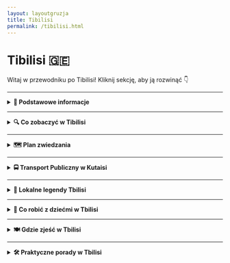 ```yaml
---
layout: layoutgruzja
title: Tibilisi
permalink: /tibilisi.html
---
```


# Tibilisi 🇬🇪 

Witaj w przewodniku po Tibilisi! Kliknij sekcję, aby ją rozwinąć 👇


---

<details>
  <summary><strong>📌 Podstawowe informacje</strong></summary>

  <h3>🧭 KUTAISI – gruziński chill w pakiecie z historią</h3>

  <p>
    Kutaisi to nie jest metropolia z wieżowcami, w których gubisz GPS. To raczej miasto, które przywita cię jak stary znajomy – z kubkiem herbaty, winogronem i opowieścią o czasach, kiedy jeszcze nie było Google Maps, a ludzie pytali o drogę naprawdę (szok!). To miejsce, gdzie współczesność żyje w zgodzie z mitologią, a ulica z dziurą w asfalcie prowadzi do… UNESCO.
  </p>

  <p>
    To też prawdopodobnie jedyne miejsce na świecie, gdzie możesz zobaczyć świętą katedrę, zjeść khinkali za 10 zł, a potem iść do jaskini z nietoperzami – wszystko w jeden dzień. Kutaisi to taki miks: trochę wsi, trochę miasta, trochę bajki i trochę starej babci, która wie wszystko i częstuje cię czaczą. Jeśli szukasz czegoś autentycznego, nieprzefiltrowanego i z sercem – to tutaj.
  </p>
  

  <h4>✈️ Jak się dostać?</h4>
  <p>
    Lotnisko im. Dawida Budowniczego (KUT) obsługuje głównie tanie linie, więc jeśli złapiesz bilet za 100 zł, to gratulacje – masz przelot i jeszcze zostaje Ci na 40 pierogów z mięsem. Z lotniska do centrum jest ok. 20 km. Możesz:
  </p>
  <ul>
    <li>➡️ Wziąć <strong>autobus miejskim</strong> (ok. 2 GEL – czyli mniej niż napój gazowany w automacie)</li>
    <li>➡️ Złapać <strong>marszrutkę</strong> (czyli lokalny minibus – przeżycie samo w sobie, szczególnie jak kierowca słucha techno o 7 rano)</li>
    <li>➡️ <strong>Taxi</strong> – idealne dla zmęczonych, leniwych lub podróżujących z walizką większą niż życie. Ale uwaga: negocjuj cenę, najlepiej zanim ruszycie. Gruzini są mili, ale taxi to sport kontaktowy.</li>
  </ul>

  <h4>❤️ Dlaczego warto tu przyjechać?</h4>
  <ul>
    <li>Bo ludzie są tak gościnni, że po trzecim toaście za twoje zdrowie już nie wiesz, czy jesteś turystą, czy synem gospodarza.</li>
    <li>Bo jedzenie to nie żart – to rytuał. Chaczapuri, lobiani, khinkali… i wszystko z widokiem na góry lub rzekę.</li>
    <li>Bo jest tanio – tak tanio, że przez chwilę zastanowisz się, czy nie zostać tu na stałe i handlować nalewkami.</li>
    <li>Bo to idealna baza wypadowa – blisko masz jaskinie, wodospady, klasztory i więcej zieleni niż w niejednym parku narodowym.</li>
    <li>Bo Kutaisi nie udaje. Jest, jaki jest – i za to się go kocha.</li>
  </ul>

  <p><strong>Tip z serca:</strong> Jeśli w lokalnej knajpce ktoś zaprosi Cię na toast – nie odmawiaj. W Gruzji wino to nie tylko napój, to forma komunikacji, filozofia życia i, w sumie, jeden z podstawowych języków emocji.</p>
</details>


---

<details>
  <summary><strong>🔍 Co zobaczyć w Tibilisi</strong></summary>

<details>
     <summary><strong>⛪ Katedra Świętej Trójcy (Sameba)</strong></summary>
  <p>Największa cerkiew w Gruzji i jedna z największych w całym prawosławnym świecie. Gigantyczna, błyszcząca i widoczna z każdego wzgórza. Miejsce modlitwy, zdjęć i „wow, ale duża!”.</p>
</details>

<details>
    <summary><strong>🌉 Most Pokoju</strong></summary>
   
  <p>Szklany most w futurystycznym stylu, który wygląda jak ogromny, przezroczysty robal. Łączy stare z nowym i idealnie nadaje się na zdjęcie z zachodem słońca w tle.</p>
</details>

<details>
    <summary><strong>🏰 Twierdza Narikala</strong></summary>
   
  <p>Starówka z widokiem! Wdrap się (albo wjedź kolejką linową) i podziwiaj panoramę miasta. Sama twierdza to ruiny, ale jakie klimatyczne. Uwaga: śliskie kamienie i brak barierek – adrenalina gratis.</p>
</details>

<details>
    <summary><strong>🛁 Abanotubani – dzielnica łaźni</strong></summary>
   
  <p>Tu wszystko pachnie siarką, ale tak ma być! Tradycyjne gruzińskie łaźnie są rajem dla fanów pary, masażu i zanurzenia się w cieple. Można wziąć pokój prywatny albo poimprezować z lokalnymi dziadkami.</p>
</details>

<details>
    <summary><strong>🤖 Rike Park + futurystyczna sala koncertowa</strong></summary>
   
  <p>Park z widokiem na rzekę i przedziwnym budynkiem, który wygląda jak wydech sportowego auta. Często zamknięte, ale wygląda efektownie nawet z zewnątrz.</p>
</details>

<details>
    <summary><strong>🧱 Ulica Shardeni i okolice</strong></summary>
  
  <p>Hipstersko, turystycznie, ale pięknie. Kolorowe bary, galerie sztuki, kawiarnie z winem, co gra na emocjach i portfelu. Idealne miejsce na spacer bez celu.</p>
</details>

<details>
    <summary><strong>🕍 Meczet i kościół ramię w ramię</strong></summary>
   
  <p>Tbilisi to miasto tolerancji – w jednej dzielnicy znajdziesz meczet, cerkiew, synagogę i katolicki kościół. Przykład prawdziwej sąsiedzkiej zgody.</p>
</details>

<details>
    <summary><strong>🧗 Matka Gruzja (Kartlis Deda)</strong></summary>
   
  <p> Monumentalna kobieta z mieczem i winem. Symbol Gruzji: waleczna, ale gościnna. Położona wysoko, więc wymaga wspinaczki (albo kolejki linowej z Rike).</p>
</details>

<details>
    <summary><strong>🎭 Teatr Rezo Gabriadze i Zegarowa Wieża</strong></summary>
 
 <p> Magiczna, krzywa wieża jak z bajki o Pinokiu. Co godzinę pojawia się aniołek. Plus: teatr lalkowy dla dorosłych – cudowny i trochę dziwaczny.</p>
</details>

<details>
    <summary><strong>🌇 Mtatsminda – wzgórze z lunaparkiem</strong></summary>
 
 <p>Dojedziesz zabytkową kolejką. Na górze: młyńskie koło, karuzele, fast food i najlepszy widok na miasto. Raj dla dzieci i fotografów z dronem.</p>

</details>


<details>
    <summary><strong>🕵️‍♂️ Sekretne miejsca Tibilisi</strong></summary>

<details>
  <summary><strong>🔮 Ukryta kawiarnia w zegarowej wieży Rezo Gabriadze</strong></summary>
  <p>
  – Z tyłu bajkowej wieży mieści się maleńka kawiarnia, która wygląda jak nora czarodzieja. Serwują kawę, wino i inspirację – trudno trafić, ale warto!</p>
</details>

<details>
  <summary><strong>🌊 Wodospad w centrum miasta</strong></summary>
 <p>
  – Tak, w samym sercu Tbilisi – w Ogrodzie Botanicznym lub przy łaźniach siarkowych – znajdziesz prawdziwy wodospad. Można się schłodzić lub zrobić zdjęcie jak z Bali, ale bez filtrów.</p>
</details>

 <details>
    <summary><strong>🌿 Ukryte łaźnie siarkowe pod mostem</strong></summary>
    <p>Wszyscy idą do głównej Abanotubani, a Ty skręć pod most i znajdź niewielkie, lokalne łaźnie, gdzie nie ma turystów ani cenników po angielsku. Prawdziwe gruzińskie doświadczenie!</p>
  </details>

  <details>
    <summary><strong>🎨 Podwórka z mozaikami przy Betlemi Street</strong></summary>
    <p>Spacerując w stronę kościoła Betlemi, zerkaj za bramki – znajdziesz podwórka z kolorowymi mozaikami i niesamowitymi schodami, które wyglądają jak mural na żywo.</p>
  </details>

  <details>
    <summary><strong>🍷 Winiarnia w piwnicy bez szyldu</strong></summary>
    <p>Na ulicy Galaktion Tabidze znajduje się nieoznakowana piwnica z domowym winem. Wejdź przez ciężkie drzwi z metalowym dzwonkiem. Jeśli masz szczęście – zostaniesz na toast z właścicielem.</p>
  </details>

  <details>
    <summary><strong>🧿 Ściana z czarną magią</strong></summary>
    <p>Za Rezo Gabriadze Theatre, na tyłach kawiarni, znajdziesz ścianę z tajemniczymi napisami i symbolami. Legenda mówi, że powstała po zjeździe gruzińskich poetów-okultystów w latach 70.</p>
  </details>

  <details>
    <summary><strong>🐾 Koci zaułek w Sololaki</strong></summary>
    <p>W dzielnicy Sololaki, przy ukrytej uliczce Ietim-Gurji, mieszka kilkadziesiąt kotów – dokarmianych przez sąsiadów, fotografowanych przez wtajemniczonych. Kocia enklawa ciszy.</p>
  </details>

<details>
    <summary><strong>🚪 Dziwne drzwi z magicznym widokiem (ul. Betlemi</strong></summary>
  
 <p> Wchodząc na punkt widokowy obok kościoła Betlemi, znajdziesz tajemnicze, stare drzwi, które prowadzą donikąd. Ale obok nich: najpiękniejszy widok na stare miasto.</p>
</details>

<details>
    <summary><strong>🎨 Muralowe podwórka na Avlabari</strong></summary>
   
  <p>Blokowiska? Tak, ale z duszą. Tutejsze podwórka ozdobione są gigantycznymi muralami i graffiti – street art w gruzińskim wydaniu. Można się zgubić i zakochać.</p>
</details>

<details>
    <summary><strong>🍷 Miniwinnice w podziemiach</strong></summary>
   
  <p>Niektóre restauracje mają miniaturowe piwniczki z własnym winem – nie zawsze są oznaczone, więc trzeba zapytać kelnera. Czasem dostaniesz kieliszek „od babci z Kachetii”.</p>
</details>

<details>
    <summary><strong>🦉 Dom z sową</strong></summary>
    
  <p>Przy jednej z bocznych ulic znajdziesz dom z dziwną, ceramiczną sową nad drzwiami. Nikt nie wie po co, ale każdy robi zdjęcie. Takie tylko w Tbilisi.</p>
</details>

<details>
    <summary><strong>🕯️ Kapliczka w skale za twierdzą Narikala</strong></summary>
  
  <p>Jeśli zejdziesz z murów po cichym, kamiennym szlaku – trafisz do ukrytej kapliczki z ikonami. Miejsce na chwilę ciszy, zapalenie świeczki… albo zrobienie klimatycznej foty.</p>
</details>


</details>
</details>
      
---

<details>
  <summary><strong>🗺️ Plan zwiedzania</strong></summary>

<details>
  <summary><strong>🗓 Dzień 1 – Pierwsze koty za płoty (i pierwszy chaczapuri na talerzu)</strong></summary>

  <h3>🔹 Start: Plac Centralny i Fontanna Kolchidy</h3>
  <p>
    Zacznijmy tam, gdzie wszyscy zaczynają... nawet jeśli nie mają pojęcia, dokąd iść dalej. Fontanna Kolchidy to taki kutaiski odpowiednik Times Square, tylko zamiast neonów mamy złote (no, prawie) konie, barana i inne cuda, które wyglądają jakby zleciały z nieba – a może z mitologii. Zrób sobie selfie, udawaj, że znasz się na sztuce, i kieruj się dalej.
  </p>

  <h3>🔹 Biały Most (który jest biały, ale nie do końca)</h3>
  <p>
    Most jak most – można przejść, można się zatrzymać i popatrzeć na rzekę Rioni, która płynie tu od tysięcy lat i nadal się nie znudziła. Uwaga: nie patrz w dół, jeśli masz lęk wysokości, i nie patrz za długo w górę, bo zignorujesz piękne murale obok. Po prawej – kawiarnie, po lewej – nic nie ma. A w środku – Ty, zachwycony swoim życiem.
  </p>

  <h3>🔹 Katedra Bagrati – czyli świętość z widokiem</h3>
  <p>
    Pora na trochę podniosłej atmosfery. Katedra Bagrati stoi sobie dumnie na wzgórzu, jakby chciała powiedzieć: „Patrzcie, jeszcze tu jestem!”. Widok z góry? Sztos. Historia? Tysiącletnia. Remont? Wieczny. Ale mimo wszystko warto – nie tylko dla selfie, ale też dla chwili refleksji, czy może jednak chcesz zostać mnichem z widokiem.
  </p>

  <h3>🔹 Obiadek czas start – Restauracja <em>Palaty</em> albo <em>Baraka</em></h3>
  <p>
    Chinkali, chaczapuri, lobiani – i to wszystko z widokiem na ulicę, którą co chwilę przejeżdża marszrutka trąbiąca jakby ogłaszała koniec świata. Ale to nie szkodzi. Jedzenie? Boskie. Obsługa? Miła, ale nie nachalna. A ceny? Zaskakująco ludzkie. Po takim posiłku będziesz gotów na dalsze eksploracje lub krótką drzemkę (która czasem zmienia się w długą).
  </p>

  <h3>🔹 Murale i sekretne przejścia przy ul. Tsereteli</h3>
  <p>
    Tu wchodzimy w klimaty street-artowo-detektywistyczne. Murale Kutaisi to nie tylko babcia z wielkim spojrzeniem i mural z samowarem – to całe mini-muzeum na świeżym powietrzu. Zajrzyj w bramy, podejdź do starych kamienic, powąchaj trochę historii (i kotów), i zobacz, co kryje się za niepozornymi drzwiami. Hint: czasem to kawiarnia, czasem warsztat, czasem... pustka.
  </p>

  <h3>🔹 Wieczór: Kawa w jednej z ukrytych kawiarni</h3>
  <p>
    Dzień kończymy w stylu bohemy – kawa, deser i koniecznie stolik z widokiem na nic konkretnego. Może to być <strong>Museum Cafe</strong> albo jakaś bezimienna kawiarnia, o której wiedzą tylko miejscowi i babcia, która tam codziennie szydełkuje. Zamów kawę, udawaj, że piszesz powieść i zakończ dzień z przekonaniem, że Kutaisi to całkiem niezłe miejsce do życia. Choćby przez trzy dni.
  </p>
</details>

  <details>
  <summary><strong>🗓 Dzień 2 – W góry, do jaskiń i lekko poza zasięg Wi-Fi</strong></summary>

  <h3>🔹 Start: Kanion Okatse – czyli natura robi pokaz</h3>
  <p>
    Zaczynamy z grubej rury. Kanion Okatse to taka naturalna wersja parku linowego, tylko zamiast linek masz mosty i ścieżki zawieszone nad przepaścią. Trochę adrenaliny, trochę potu, sporo „ooo” i „ło matko”. Uwaga: selfie z barierki tylko dla ludzi z dobrą równowagą i silnym Wi-Fi (bo zasięg tu to temat rzeka). Buty? Wygodne. Nastrój? Podziw plus zadyszka.
  </p>

  <h3>🔹 Prometeusz? Zobaczymy, co tam ukrywał – Jaskinie Prometeusza</h3>
  <p>
    Po kanionie czas na wnętrze ziemi. Jaskinie Prometeusza to nie tylko woda, stalaktyty i przewodnik, który mówi szybciej niż Google Translate – to też łódka! Tak, na końcu pływa się łódką w podziemnym klimacie jak z filmów przygodowych klasy B. Kolorowe światła? Są. Akustyka? Idealna do rozważań egzystencjalnych. Kask? Na szczęście nie trzeba.
  </p>

  <h3>🔹 Przerwa na lunch – Rustaveli Restaurant albo piknik z widokiem</h3>
  <p>
    Teraz czas coś zjeść. Jeśli wracasz do miasta – Rustaveli Restaurant. Jeśli zostałeś gdzieś w okolicach – polecamy lokalny market, trochę sera, chleb i pomidory większe niż Twoja dłoń. Zjeść to można gdziekolwiek, bo w Gruzji wszystko smakuje lepiej z widokiem i lekkim kurzem na spodniach.
  </p>

  <h3>🔹 Wieczór: Powrót do Kutaisi i relaks (czyt. wino i chinkali)</h3>
  <p>
    Dzień kończymy tradycyjnie: kieliszek wina, może dwa. Na stole coś lokalnego, rozmowy z przypadkowym Niemcem, który rzucił pracę w korporacji i teraz zbiera zioła w Swanetii. Kutaisi wie, jak zamykać dzień – bez pośpiechu, z humorem i lekko niechlujnym toastem: <em>gaumarjos!</em>
  </p>
</details>

  <details>
  <summary><strong>🗓 Dzień 3 – Ucieczka z miasta: tajemnicze monastyry i droga bez końca</strong></summary>

  <h3>🔹 Start: Śniadanie w Kutaisi – czyli „jeszcze jedną chaczapuri, proszę”</h3>
  <p>
    Zaczynamy dzień na miękko. Śniadanie gdzieś przy ulicy Rustaveli – kawa, ciasto z orzechami i świadomość, że znów zjadasz 1500 kalorii jeszcze przed 10:00. Ale nie szkodzi – dziś spalisz je wśród mnichów, lasów i kamieni, które mają więcej historii niż niejeden doktorat.
  </p>

  <h3>🔹 Monastyr Motsameta – mistycznie, zielono i prawie jak w „Władcy Pierścieni”</h3>
  <p>
    Rzut kamieniem od Kutaisi (ok. 15 minut taksówką lub marszrutką, jeśli lubisz adrenalinkę), a nagle jesteś w zupełnie innym świecie. Czerwony dach, klif, rzeka pod spodem i cisza taka, że słychać własne myśli (albo bzyczenie komara). Podobno jeśli przeczołgasz się pod ołtarzem, spełni się Twoje życzenie. Nie mówimy, że sprawdzaliśmy... ale tak, sprawdzaliśmy.
  </p>

  <h3>🔹 Monastyr Gelati – średniowieczna szkoła z marmurowym klimatem</h3>
  <p>
    Kolejny punkt programu to Gelati – wpisany na listę UNESCO, czyli tłumacząc na nasze: „to ważne, nawet jeśli nie wygląda jak Disneyland”. Założony przez króla Dawida Budowniczego (tak, serio tak się nazywał), to miejsce było kiedyś centrum wiedzy i nauki. Teraz to doskonała okazja, żeby pospacerować między murami i zadać sobie pytanie: czemu nie zostałem mnichem?
  </p>

  <h3>🔹 Przerwa obiadowa na łonie natury – czyli piknik jak z reklamy, ale bez agencji</h3>
  <p>
    W drodze powrotnej zatrzymaj się gdzieś przy drodze. Dosłownie. Lokalne sklepy oferują wszystko – chleb lawasz, ser, pomidory i słodkości, które przypominają plastelinę, ale smakują jak niebo. Zrób sobie piknik z widokiem na dolinę i pogadaj z jakimś pasterzem. On powie coś po gruzińsku, Ty się uśmiechniesz – i to wystarczy.
  </p>

  <h3>🔹 Tajemniczy most kolejowy – nostalgia, rdza i urok w pakiecie</h3>
  <p>
    W drodze powrotnej do miasta odwiedź opuszczony most kolejowy, gdzie kiedyś pociągi śmigały z takim rozmachem, że aż śruby drżały. Dziś – tylko Ty, trochę grafitti i aura tajemniczości. Idealne miejsce na zdjęcia, przemyślenia i pytanie „czemu ten most wciąż tu stoi?”. Odpowiedź: bo Gruzja to stan ducha, nie logiki.
  </p>

  <h3>🔹 Kolacja z powrotem w Kutaisi – powrót do cywilizacji (czyli chinkali)</h3>
  <p>
    Wieczorem wracamy na znane rejony – ulica Tsereteli, trochę świateł, trochę chaosu, trochę muzyki z głośnika, który ma więcej basu niż jakości. Siadasz w jednej z ukrytych knajpek, zamawiasz coś, co nie do końca rozumiesz – i to właśnie jest sedno podróżowania. A jak kelner przyniesie litrową butelkę domowego wina „gratis” – nie pytaj, po prostu pij.
  </p>

  <p><strong>Tip z serca:</strong> Nie bój się skręcać w boczne ścieżki. Czasem najlepsze miejsca nie mają tabliczek. Ani zasięgu. Ani toalety. Ale mają duszę.</p>
</details>

<details>
  <summary><strong>🗓 Dzień 4 – Dinozaury, szkło i górskie westchnienia</strong></summary>

  <h3>🦕 Park Sataplia</h3>
  <p>
    Gdzie indziej możesz postawić stopę tam, gdzie miliony lat temu stąpał dinozaur? Park Sataplia to miks jaskiniowej tajemnicy, prehistorycznych śladów i przeszklonego tarasu widokowego, na którym nogi drżą nie tylko z wrażenia. W cenie biletu: ślady dino, jaskinia z dyskotekowym oświetleniem i panorama, która odbiera mowę nawet najbardziej wygadanemu turyście.
  </p>

  <h3>🥾 Spacer po rezerwacie Sataplia</h3>
  <p>
    Po zejściu z tarasu warto się nie spieszyć. Rezerwat otaczający park to gęsty las z pachnącymi drzewami, śpiewem ptaków i trasami spacerowymi, które są tak spokojne, że aż podejrzane. Co jakiś czas trafiasz na tabliczkę informacyjną, z której dowiadujesz się, że ten mech jest starszy niż Twoja babcia.
  </p>

  <h3>🍽️ Lunch w lokalnej restauracji w pobliżu Sataplii</h3>
  <p>
    Gdzieś po drodze – czasem przy głównej, czasem za płotem – znajdziesz knajpkę, gdzie serwują chaczapuri większe niż Twoja głowa i lemoniadę tak naturalną, że sokowirówka powinna dostać za nią Oscara. Miejsce zależy od tego, gdzie zboczysz – ale zasada prosta: im bardziej niepozorne, tym smaczniejsze.
  </p>

  <h3>🏛️ Niko Berdzenishvili Kutaisi State Historical Museum</h3>
  <p>
    Wracając do miasta, zajrzyj do muzeum, w którym zgromadzono więcej artefaktów niż w piwnicy Twojej babci. Starożytne monety, ceramika, ubrania, a nawet ikony, które pamiętają jeszcze czasy, gdy selfie robiło się dłutem na kamieniu. Idealne miejsce, żeby odpocząć w klimatyzacji i udawać, że znasz się na historii.
  </p>

  <h3>🍦 Chwila relaksu w parku przy fontannie Kolchidy</h3>
  <p>
    Po takiej dawce wiedzy – należna nagroda. Weź lody (albo lokalne ciastko z nazwą, której nie umiesz wymówić) i usiądź przy fontannie Kolchidy. Złote posągi błyszczą jak biżuteria w tureckim serialu, a dzieci ganiają się między ławkami, jakby grawitacja była tylko sugestią. To miejsce ma klimat małego kurortu – tylko bez tłumów.
  </p>

  <p><strong>Tip z serca:</strong> Weź wygodne buty, zapas wody i trochę gotówki – w okolicach Sataplii kartą zapłacisz co najwyżej za dobre intencje.</p>
</details>


 <details>
  <summary><strong>🗓 Dzień 5 – Plusk, chlup, och i ach: wodna strona Kutaisi</strong></summary>

  <h3>🔹 Start: kawa z widokiem na Rioni</h3>
  <p>
    Zaczynamy leniwie – kawa z widokiem na rzekę Rioni. To ta, która dzieli Kutaisi na dwie części i próbuje udawać Sekwanę, tylko z mniejszą ilością mostów i większą ilością prania suszącego się na balkonie. Idealne tło do porannego „nicnierobienia”.
  </p>

  <h3>🔹 Wypad nad jezioro Lajlashi – czyli gruzińskie Malediwy (z mniejszą ilością kokosów)</h3>
  <p>
    Lajlashi to perła ukryta w górach Raczy, oddalona od Kutaisi o jakieś 2–2,5 godziny jazdy autem (więc najlepiej wypożyczyć furę albo złapać kierowcę z chęcią przygody). Co w tym jeziorze takiego szczególnego? Turkusowa woda, mini-wyspy i klimat „rajskiego końca świata”, który wynagradza każdą minutę drogi. Miejscowi kąpią się tu, grillują i zapraszają do stołu ludzi, których znają od 3 minut. Czyli Ciebie.
  </p>

  <h3>🔹 Alternatywa bliżej: wodospady Kinchkha i okoliczne kąpieliska</h3>
  <p>
    Jeśli nie chcesz się bujać tak daleko, to kierunek: wodospad Kinchkha. Około godzina drogi, a widoki – jak z reklamy dezodorantu „dla mężczyzn aktywnych”. Woda spada z 70 metrów, otacza Cię las, śpiewają ptaki i komary próbują dołączyć do obiadu. Plus bonus – naturalne zbiorniki wodne, w których możesz się wykąpać (zimno? Pewnie. Ale jakże instagramowo).
  </p>

  <h3>🔹 Obiad po drodze – chinkali na świeżym powietrzu</h3>
  <p>
    Po takich atrakcjach czas na nagrodę. Znajdziesz lokalne knajpki przy drodze – takie z plastikowymi stołami i babcią w kuchni. To te najlepsze. Zamawiasz chinkali, grillowaną rybę (jeśli mają) i wodę… znaczy wino. I nie, nie pytaj, co to za ryba. Po prostu jedz.
  </p>

  <h3>🔹 Powrót przez zachód słońca – obowiązkowo!</h3>
  <p>
    Nieważne, czy wracasz z jeziora czy spod wodospadu – złap zachód słońca nad Rioni. Niebo robi się tu różowo-fioletowe jak waty cukrowe na festynie, a miasto na chwilę wygląda jak z bajki. Idealne na zakończenie dnia, zanim znów wpadniesz w objęcia gruzińskiej kuchni i nieplanowanej supry.
  </p>

  <p><strong>Tip z serca:</strong> Weź klapki, ręcznik i luz. Dzień nad wodą nie wymaga perfekcji – tylko odrobiny słońca i odwagi do kąpieli w czymś, co przypomina topniejący lodowiec.</p>
</details>



</details>

---

<details>
  <summary><strong>🚍 Transport Publiczny w Kutaisi</strong></summary>

  <p>
    Kutaisi, chociaż nie jest największym miastem Gruzji, ma całkiem dobrze zorganizowany system transportu publicznego, który ułatwia poruszanie się po nim, a jednocześnie pozwala poczuć się jak prawdziwy lokalny mieszkaniec. Choć nie znajdziesz tu metra ani długich tramwajowych tras, to miasto skutecznie poradziło sobie z innymi środkami transportu.
  </p>

  <h4>🚌 Autobusy</h4>
  <p>
    Autobusy to najpopularniejszy sposób poruszania się po Kutaisi. Kursują regularnie, obejmując większą część miasta i okolice. Bilety są bardzo tanie, więc nie musisz się martwić o wysokie koszty transportu. Można je kupić u kierowcy, a ceny są uzależnione od odległości, ale raczej niewielkie – za przejazd zapłacisz dosłownie kilka gruzińskich lari. Autobusy w Kutaisi mają swoje przystanki w kluczowych punktach miasta, a ich trasy obejmują także najważniejsze atrakcje turystyczne.
  </p>

  <h4>🚖 Taksówki</h4>
  <p>
    Taksówki w Kutaisi są dostępne prawie na każdym rogu, szczególnie w centrum miasta. To wygodna opcja, jeśli nie chcesz czekać na autobus lub masz do pokonania większą odległość. Warto jednak pamiętać, że ceny nie są regulowane, więc warto przed wyruszeniem uzgodnić z kierowcą cenę przejazdu lub po prostu zapytać o koszt, aby uniknąć nieprzyjemnych niespodzianek. Jeśli zdecydujesz się na taksówkę, pamiętaj, żeby zawsze korzystać z oficjalnych, zaufanych firm taksówkarskich, bo w Kutaisi nie brakuje też nieco mniej profesjonalnych kierowców.
  </p>

  <h4>🚲 Rowery i Skutery</h4>
  <p>
    Jeśli lubisz aktywność fizyczną, Kutaisi oferuje również opcję wynajmu rowerów i skuterów elektrycznych. Jest to świetna opcja, jeśli chcesz szybko przejechać po mieście, a do tego cieszyć się widokami i wziąć głęboki oddech świeżego powietrza. Wiele kawiarni i atrakcji w Kutaisi oferuje wynajem tych pojazdów, więc bez problemu znajdziesz punkt, gdzie możesz je wypożyczyć na godziny lub dni. To dobry sposób na poczucie się jak prawdziwy turysta na dwóch kółkach.
  </p>

  <h4>🛵 Minibusy (Marszrutki)</h4>
  <p>
    Marszrutki to małe, minibusy kursujące na stałych trasach, które są popularne w Gruzji. W Kutaisi działają one zarówno w obrębie samego miasta, jak i na trasach międzymiastowych. Marszrutki są szybkie i wygodne, ale warto być przygotowanym na większą ilość pasażerów w godzinach szczytu. Ceny są bardzo przystępne i wynoszą zwykle mniej niż za taksówkę, a podróż jest dość szybka. Minibusy są doskonałym rozwiązaniem, jeśli chcesz wybrać się do mniej popularnych miejsc w Kutaisi lub na obrzeżach miasta.
  </p>

  <h4>🚗 Wynajem Samochodu</h4>
  <p>
    Jeśli chcesz w pełni poczuć się jak władca drogi, wynajem samochodu to opcja, którą warto rozważyć. W Kutaisi działa wiele firm wynajmujących pojazdy, a ceny są bardzo przystępne w porównaniu do zachodnich standardów. Dzięki wynajętemu samochodowi możesz bez problemu zwiedzić okolice Kutaisi, w tym górzyste regiony i piękne krajobrazy. Ważne jest jednak, żeby pamiętać o specyfice gruzińskiego ruchu drogowego, który może różnić się od tego, do czego jesteś przyzwyczajony.
  </p>

</details>

---

<details>
  <summary><strong>🦄 Lokalne legendy Tbilisi</strong></summary>

  <p><strong>🔥 Legenda o gorącym źródle i założeniu miasta</strong><br>
  Dawno, dawno temu (czyli ok. V wieku), król Wachtang Gorgasali polował sobie na bażanta. Strzelił, ptak spadł… prosto do gorącego źródła! Królowi tak się spodobało ciepło i para, że postanowił założyć miasto – i nazwał je Tbilisi, od „tbili” czyli „ciepły”. Gdyby nie ten bażant, kto wie – może dziś byłaby tu tylko sauna i winnica?</p>

  <p><strong>🦅 Wieża króla i porwana miłość</strong><br>
  Na szczycie wzgórza stała niegdyś wieża, gdzie król przetrzymywał swoją córkę, zakochaną w biednym chłopaku z Doliny. Ona pisała wiersze, on grał na duduku, ale miłość była zakazana. Legenda głosi, że duch dziewczyny nadal spaceruje w okolicach twierdzy Narikala – czasem słychać szepty i muzykę o świcie.</p>

  <p><strong>👣 Kamienne schody grzechu</strong><br>
  W okolicach Abanotubani (dzielnicy łaźni) podobno znajdują się schody, po których w nocy nie wolno schodzić, jeśli masz złe intencje. Według mieszkańców, grzesznicy potykają się tam „sami z siebie”, a uczciwi turyści schodzą bez problemu. Sprawdź, ale nie kłam!</p>

  <p><strong>🧙‍♂️ Stary szeptuch i mur niespełnionych życzeń</strong><br>
  Obok jednej z cerkwi, podobno wisi mur, do którego dawniej przychodzili zakochani. Jeśli szepty ich życzeń się pokrywały – z muru odpadała cegła. Kiedyś był tam też szeptuch – starzec, który „czytał” z echa. Dziś cegieł już mniej, ale echo zostało…</p>

  <p><strong>🪞 Lustro z ulicy Rustaveli</strong><br>
  W jednej z bram na alei Rustaveli podobno wisiało kiedyś zaklęte lustro – kto w nie spojrzał i pomyślał życzenie, miał dostać odpowiedź… ale tylko jeśli był trzeźwy. Lustro zniknęło – ale lokalni twierdzą, że „czasem wraca na chwilę”.</p>
</details>

---

<details>
 <summary><strong>🎈 Co robić z dziećmi w Tbilisi</strong></summary>
  
  <p>Gruzińska stolica może nie brzmi jak raj dla najmłodszych, ale... pozory mylą! Tbilisi ma mnóstwo miejsc, które zachwycą dzieci i pozwolą dorosłym odpocząć z kawą (lub winem) w ręku.</p>

  <ul>
    <li><strong>🦁 Ogród Zoologiczny (Tbilisi Zoo)</strong><br>
    Odnowiony po powodzi, niewielki, ale przyjemny – idealny na spokojne popołudnie. Obok znajduje się park z fontannami i strefa gastronomiczna.</li>

    <li><strong>🎡 Mtatsminda Park</strong><br>
    Park rozrywki na szczycie wzgórza – z diabelskim młynem, zjeżdżalniami, karuzelami i zapierającym dech w piersiach widokiem na całe miasto. Można dojechać <em>funikularem</em> – samo to już frajda!</li>

    <li><strong>🚂 Tbilisi Railway Museum</strong><br>
    Dla dzieciaków z obsesją na punkcie pociągów – stare lokomotywy, które można dotknąć, obfotografować i... powspinać się (mimo że niby nie wolno).</li>

    <li><strong>🚠 Kolejka linowa do twierdzy Narikala</strong><br>
    Podniebna podróż nad dachami Starego Miasta – krótka, tania i bardzo efektowna. Widok + zjazd z góry = dziecięce „WOW”.</li>

    <li><strong>🌿 Tbilisi Botanical Garden</strong><br>
    Ogromny ogród z wodospadem, mostami, trasami spacerowymi i miejscem na piknik. Idealny na relaksujący dzień w zieleni.</li>

    <li><strong>🧃 Karcze i place zabaw</strong><br>
    Tbilisi jest pełne małych skwerków i osiedlowych placów zabaw. Weź sok winogronowy (dla dziecka) i gruzińską lemoniadę (dla siebie) i odpocznij, patrząc jak dzieci ganiają za gołębiami.</li>
  </ul>

  <p><strong>Praktyczna rada:</strong> weź ze sobą chusteczki i cierpliwość – toalety publiczne bywają przygodą. Ale uśmiech gruzińskich babć wynagrodzi wszystko!</p>
</details>


---

<details>
 <summary><strong>🍽️ Gdzie zjeść w Tbilisi</strong></summary>
  
  <p>Tbilisi to kulinarna petarda – nawet najprostsza piekarnia serwuje dania, które rozkochają Cię w Gruzji. Tylko uwaga: tu się nie je, tu się ucztuje!</p>

  <ul>
    <li><strong>🥟 Pasanauri</strong><br>
    Miejsce na chinkali – gruzińskie pierogi wielkości pięści. Jedz rękami, zasysaj rosół i nie przejmuj się, że poleje się po brodzie – tak ma być!</li>

    <li><strong>🍕 Machakhela & Samikitno</strong><br>
    Dwa klasyczne lokale z tanim, domowym jedzeniem. Sery, chaczapuri, sałatki – raj za grosze. A do tego widok na Plac Wolności lub Stare Miasto.</li>

    <li><strong>🍳 Klike's Khinkali</strong><br>
    Małe, niepozorne miejsce, które robi najlepsze mini chinkali w mieście. Zajadają się nimi studenci i turyści z TikToka – i dobrze wiedzą, co robią.</li>

    <li><strong>🧀 Sofia Melnikova’s Fantastic Douqan</strong><br>
    Ukryty ogródek pod drzewami z fantastycznym jedzeniem fusion – tradycja z twistem. I ten klimat – jak z bajki.</li>

    <li><strong>🍷 Wine Factory N1</strong><br>
    Industrialna przestrzeń z winem z kvevri, rzemieślniczym piwem i food courtowym klimatem. Idealne na wieczór z przyjaciółmi i lokalną muzyką.</li>

    <li><strong>🥖 Piekarnie z ulicy</strong><br>
    Spróbuj gorącego puri prosto z pieca! W każdej dzielnicy znajdziesz babcię z chlebem, który smakuje jak dzieciństwo (tylko gruzińskie).</li>
  </ul>

  <p><strong>Protip:</strong> W Gruzji obowiązkowo zamów winogronową lemoniadę, <em>lobio</em> w glinianym garnku i nie bój się spytać o „coś lokalnego” – kelnerzy się rozpromienią i przyniosą coś, czego nawet Google nie zna.</p>
</details>


---

<details>
 <summary><strong>🛠️ Praktyczne porady w Tbilisi</strong></summary>

  <ul>
    <li><strong>💸 Płatności:</strong> Gruzja to kraj gotówki. Karta działa, ale w małych knajpkach i marszrutkach płacisz tylko lari. Bankomaty są wszędzie – najlepiej wybierać Bank of Georgia lub TBC Bank.</li>

    <li><strong>🚕 Taksówki:</strong> Zapomnij o łapaniu z ulicy. Ściągnij <em>Bolt</em> lub <em>Yandex Go</em> – tanio, szybko i bez negocjacji w stylu „skąd jesteś, to zapłacisz więcej”.</li>

    <li><strong>🥖 Jedzenie na ulicy:</strong> Spróbuj piekarni z puri, lokalnych warzywniaków i ulicznych lemoniad. Tanie i pyszne – idealne na szybki głód.</li>

    <li><strong>💬 Język:</strong> Gruziński to czarna magia. Ale spokojnie – młodzi mówią po angielsku, a starsi dogadają się na migi (lub rosyjski). Warto znać parę słówek:
      <ul>
        <li><em>Gmadlobt</em> – dziękuję</li>
        <li><em>Gamardżoba</em> – dzień dobry</li>
        <li><em>Ar minda</em> – nie chcę</li>
        <li><em>Dzalian gemrielia!</em> – bardzo smaczne!</li>
      </ul>
    </li>

    <li><strong>💁 Napiwki:</strong> Nie są obowiązkowe, ale mile widziane – zostaw 10% w restauracji. Czasem doliczone są do rachunku.</li>

    <li><strong>🥵 Pogoda:</strong> Latem gorąco jak w piekarniku. Klimatyzacja to luksus, nie standard. Zimą śniegu raczej brak, ale wieje lodowaty wiatr od Kaukazu.</li>

    <li><strong>🧻 Papier do WC:</strong> Nie wrzucamy do muszli! Kosz obok toalety – to lokalny standard.</li>

    <li><strong>🥴 Alkohol:</strong> Wino i czacza leją się strumieniami. Ale czacza to nie żart – kieliszek działa jak teleport. Uważaj przy toastach!</li>

    <li><strong>📱 Internet:</strong> Szybki i tani. Karta SIM? Kup w Magti lub Geocell – za kilka lari masz pakiet jak marzenie.</li>
  </ul>

  <p><strong>Podsumowując:</strong> Tbilisi to miks chaosu, gościnności i fantastycznego jedzenia. Przygotuj się na spacery, zdziwienia i lokalne absurdy – będzie pięknie!</p>
</details>

